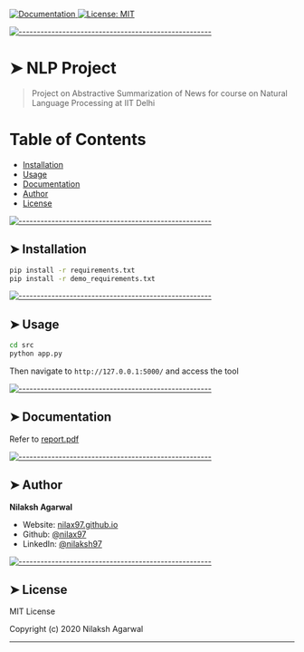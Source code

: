 [![Documentation](https://img.shields.io/badge/documentation-yes-brightgreen.svg) ](report.pdf) [![License: MIT](https://img.shields.io/badge/License-MIT-yellow.svg)](LICENSE)



[![-----------------------------------------------------](https://raw.githubusercontent.com/andreasbm/readme/master/assets/lines/colored.png)](#nlp-project)

# ➤ NLP Project

> Project on Abstractive Summarization of News for course on Natural Language Processing at IIT Delhi

Table of Contents
=================

* [Installation](#installation)
* [Usage](#usage)
* [Documentation](#documentation)
* [Author](#author)
* [License](#license)


[![-----------------------------------------------------](https://raw.githubusercontent.com/andreasbm/readme/master/assets/lines/colored.png)](#installation)

## ➤ Installation

```sh
pip install -r requirements.txt
pip install -r demo_requirements.txt
```


[![-----------------------------------------------------](https://raw.githubusercontent.com/andreasbm/readme/master/assets/lines/colored.png)](#usage)

## ➤ Usage

```sh
cd src
python app.py
```

Then navigate to `http://127.0.0.1:5000/` and access the tool


[![-----------------------------------------------------](https://raw.githubusercontent.com/andreasbm/readme/master/assets/lines/colored.png)](#documentation)

## ➤ Documentation

Refer to <a href="https://github.com/nilax97/NLP-Project/blob/master/report.pdf" target="_blank"> report.pdf  </a>


[![-----------------------------------------------------](https://raw.githubusercontent.com/andreasbm/readme/master/assets/lines/colored.png)](#author)

## ➤ Author

**Nilaksh Agarwal**

* Website: [nilax97.github.io](https://nilax97.github.io/)
* Github: [@nilax97](https://github.com/nilax97)
* LinkedIn: [@nilaksh97](https://linkedin.com/in/nilaksh97)


[![-----------------------------------------------------](https://raw.githubusercontent.com/andreasbm/readme/master/assets/lines/colored.png)](#license)

## ➤ License
 
MIT License

Copyright (c) 2020 Nilaksh Agarwal

***